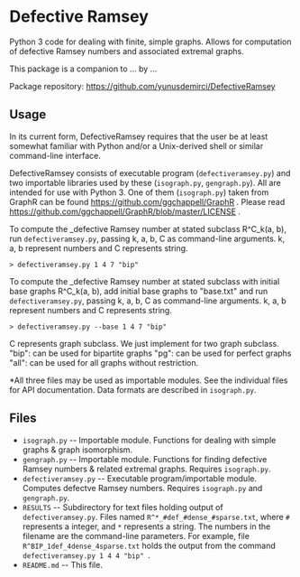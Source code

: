 Defective Ramsey
======

Python 3 code for dealing with finite, simple graphs. Allows for
computation of defective Ramsey numbers and associated extremal
graphs.

This package is a companion to ... by ...

Package repository: https://github.com/yunusdemirci/DefectiveRamsey

Usage
-----

In its current form, DefectiveRamsey requires that the user be at least somewhat
familiar with Python and/or a Unix-derived shell or similar command-line
interface.

DefectiveRamsey consists of executable program (`defectiveramsey.py`) and two importable libraries used by these (`isograph.py`, `gengraph.py`). All are intended for use with Python 3. One of them (`isograph.py`) taken from GraphR can be found https://github.com/ggchappell/GraphR . Please read https://github.com/ggchappell/GraphR/blob/master/LICENSE .

To compute the _defective Ramsey number at stated subclass R^C_k(a, b), run `defectiveramsey.py`, passing k, a, b, C as command-line arguments. k, a, b represent numbers and C represents string.

    > defectiveramsey.py 1 4 7 "bip"

To compute the _defective Ramsey number at stated subclass with initial base graphs R^C_k(a, b), add initial base graphs to "base.txt" and run `defectiveramsey.py`, passing k, a, b, C as command-line arguments. k, a, b represent numbers and C represents string.

    > defectiveramsey.py --base 1 4 7 "bip"

C represents graph subclass. We just implement for two graph subclass.
"bip": can be used for bipartite graphs
"pg": can be used for perfect graphs
"all": can be used for all graphs without restriction. 


*All three files may be used as importable modules. See the individual
files for API documentation. Data formats are described in
`isograph.py`.

Files
-----

* `isograph.py` -- Importable module. Functions for dealing with simple
  graphs & graph isomorphism.
* `gengraph.py` -- Importable module. Functions for finding defective
  Ramsey numbers & related extremal graphs. Requires `isograph.py`.
* `defectiveramsey.py` -- Executable program/importable module. Computes
  defectve Ramsey numbers. Requires `isograph.py` and `gengraph.py`.
* `RESULTS` -- Subdirectory for text files holding output of
  `defectiveramsey.py`. Files named `R^*_#def_#dense_#sparse.txt`,
  where `#` represents a integer, and `*` represents a string. The
  numbers in the filename are the command-line parameters. For example,
  file `R^BIP_1def_4dense_4sparse.txt` holds the output from the command
  `defectiveramsey.py 1 4 4 "bip" `.
* `README.md` -- This file.